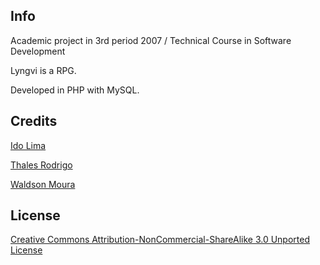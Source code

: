 ## Info
Academic project in 3rd period 2007 / Technical Course in Software Development

Lyngvi is a RPG.

Developed in PHP with MySQL.

## Credits
[Ido Lima](mailto:idoferreiralima@gmail.com)

[Thales Rodrigo](mailto:thales.rodrigo18@gmail.com)

[Waldson Moura](mailto:mourawaldson@gmail.com)

## License
[Creative Commons Attribution-NonCommercial-ShareAlike 3.0 Unported License](http://creativecommons.org/licenses/by-nc-sa/3.0/)
